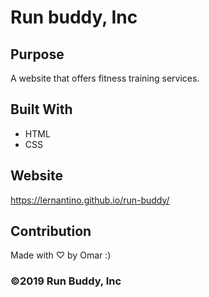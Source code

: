 # Run buddy, Inc

## Purpose
A website that offers fitness training services.

## Built With
* HTML
* CSS

## Website
https://lernantino.github.io/run-buddy/

## Contribution
Made with ♡ by Omar :)

###  ©️2019 Run Buddy, Inc 
